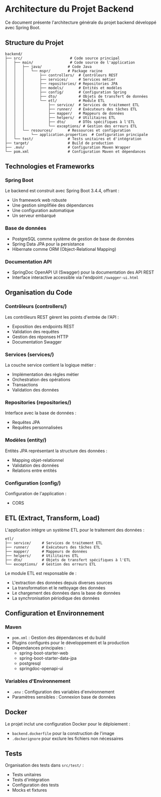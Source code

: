 # Architecture du Projet Backend

Ce document présente l'architecture générale du projet backend développé avec Spring Boot.

## Structure du Projet

```
backend/
├── src/                      # Code source principal
│   ├── main/                 # Code source de l'application
│   │   ├── java/            # Code Java
│   │   │   └── mspr/        # Package racine
│   │   │       ├── controllers/  # Contrôleurs REST
│   │   │       ├── services/     # Services métier
│   │   │       ├── repositories/ # Repositories JPA
│   │   │       ├── models/       # Entités et modèles
│   │   │       ├── config/       # Configuration Spring
│   │   │       ├── dto/          # Objets de transfert de données
│   │   │       └── etl/          # Module ETL
│   │   │           ├── service/  # Services de traitement ETL
│   │   │           ├── runner/   # Exécuteurs des tâches ETL
│   │   │           ├── mapper/   # Mappeurs de données
│   │   │           ├── helpers/  # Utilitaires ETL
│   │   │           ├── dto/      # DTOs spécifiques à l'ETL
│   │   │           └── exceptions/ # Gestion des erreurs ETL
│   │   └── resources/       # Ressources et configuration
│   │       └── application.properties  # Configuration principale
│   └── test/                # Tests unitaires et d'intégration
├── target/                  # Build de production
├── .mvn/                    # Configuration Maven Wrapper
└── pom.xml                  # Configuration Maven et dépendances

```

## Technologies et Frameworks

### Spring Boot

Le backend est construit avec Spring Boot 3.4.4, offrant :

- Un framework web robuste
- Une gestion simplifiée des dépendances
- Une configuration automatique
- Un serveur embarqué

### Base de données

- PostgreSQL comme système de gestion de base de données
- Spring Data JPA pour la persistance
- Hibernate comme ORM (Object-Relational Mapping)

### Documentation API

- SpringDoc OpenAPI UI (Swagger) pour la documentation des API REST
- Interface interactive accessible via l'endpoint `/swagger-ui.html`

## Organisation du Code

### Contrôleurs (controllers/)

Les contrôleurs REST gèrent les points d'entrée de l'API :

- Exposition des endpoints REST
- Validation des requêtes
- Gestion des réponses HTTP
- Documentation Swagger

### Services (services/)

La couche service contient la logique métier :

- Implémentation des règles métier
- Orchestration des opérations
- Transactions
- Validation des données

### Repositories (repositories/)

Interface avec la base de données :

- Requêtes JPA
- Requêtes personnalisées

### Modèles (entity/)

Entités JPA représentant la structure des données :

- Mapping objet-relationnel
- Validation des données
- Relations entre entités

### Configuration (config/)

Configuration de l'application :

- CORS

## ETL (Extract, Transform, Load)

L'application intègre un système ETL pour le traitement des données :

```
etl/
├── service/     # Services de traitement ETL
├── runner/      # Exécuteurs des tâches ETL
├── mapper/      # Mappeurs de données
├── helpers/     # Utilitaires ETL
├── dto/         # Objets de transfert spécifiques à l'ETL
└── exceptions/  # Gestion des erreurs ETL
```

Le module ETL est responsable de :

- L'extraction des données depuis diverses sources
- La transformation et le nettoyage des données
- Le chargement des données dans la base de données
- La synchronisation périodique des données

## Configuration et Environnement

### Maven

- `pom.xml` : Gestion des dépendances et du build
- Plugins configurés pour le développement et la production
- Dépendances principales :
  - spring-boot-starter-web
  - spring-boot-starter-data-jpa
  - postgresql
  - springdoc-openapi-ui

### Variables d'Environnement

- `.env` : Configuration des variables d'environnement
- Paramètres sensibles : Connexion base de données

## Docker

Le projet inclut une configuration Docker pour le déploiement :

- `backend.dockerfile` pour la construction de l'image
- `.dockerignore` pour exclure les fichiers non nécessaires

## Tests

Organisation des tests dans `src/test/` :

- Tests unitaires
- Tests d'intégration
- Configuration des tests
- Mocks et fixtures
